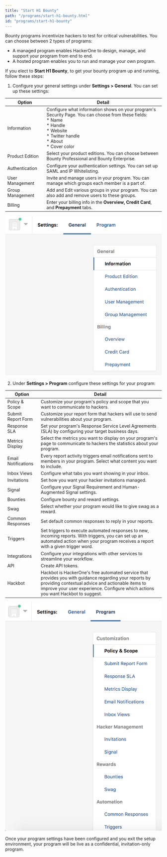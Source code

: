 ```yaml
---
title: "Start H1 Bounty"
path: "/programs/start-h1-bounty.html"
id: "programs/start-h1-bounty"
---
```


Bounty programs incentivize hackers to test for critical vulnerabilities. You can choose between 2 types of programs:
* A managed program enables HackerOne to design, manage, and support your program from end to end.
* A hosted program enables you to run and manage your own program.

If you elect to **Start H1 Bounty**, to get your bounty program up and running, follow these steps:

1. Configure your general settings under **Settings > General**. You can set up these settings:

 Option | Detail
 ------ | ------
 Information | Configure what information shows on your program's Security Page. You can choose from these fields: <br> * Name <br> * Handle <br> * Website <br> * Twitter handle <br> * About <br> * Cover color
 Product Edition | Select your product editions. You can choose between Bounty Professional and Bounty Enterprise.
 Authentication | Configure your authentication settings. You can set up SAML and IP Whitelisting.
 User Management | Invite and manage users in your program. You can manage which groups each member is a part of.
 Group Management | Add and Edit various groups in your program. You can also add and remove users to these groups.
 Billing | Enter your billing info in the **Overview, Credit Card**, and **Prepayment** tabs.

 ![start-bounty-1](./images/start-bounty-1.png)

2. Under **Settings > Program** configure these settings for your program:

 Option | Detail
 ------ | -------
 Policy & Scope | Customize your program's policy and scope that you want to communicate to hackers.
 Submit Report Form | Customize your report form that hackers will use to send vulnerabilities about your program.
 Response SLA | Set your program's Response Service Level Agreements (SLA) by configuring your target business days.
 Metrics Display | Select the metrics you want to display on your program's page to communicate to hackers the statistics about your program.
 Email Notifications | Every report activity triggers email notifications sent to members in your program. Select what content you want to include.
 Inbox Views | Configure what tabs you want showing in your inbox.
 Invitations | Set how you want your hacker invitations managed.
 Signal | Configure your Signal Requirement and Human-Augmented Signal settings.
 Bounties | Configure bounty and reward settings.
 Swag | Select whether your program would like to give swag as a reward.
 Common Responses | Set default common responses to reply in your reports.
 Triggers | Set triggers to execute automated responses to new, incoming reports. With triggers, you can set up an automated action when your program receives a report with a given trigger word.
 Integrations | Configure your integrations with other services to streamline your workflow.
 API | Create API tokens.
 Hackbot | Hackbot is HackerOne's free automated service that provides you with guidance regarding your reports by providing contextual advice and actionable items to improve your user experience. Configure which actions you want Hackbot to suggest.

 ![start-bounty-2](./images/start-bounty-2.png)

Once your program settings have been configured and you exit the setup environment, your program will be live as a confidential, invitation-only program.
